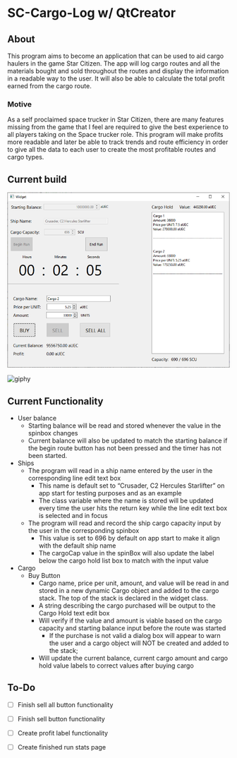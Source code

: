 # SC-Cargo-Log w/ QtCreator
## About
This program aims to become an application that can be used to aid cargo haulers in the game Star Citizen. The app will log cargo routes and all the materials bought and sold throughout the routes and display the information in a readable way to the user. It will also be able to calculate the total profit earned from the cargo route.
### Motive
As a self proclaimed space trucker in Star Citizen, there are many features missing from the game that I feel are required to give the best experience to all players taking on the Space trucker role. This program will make profits more readable and later be able to track trends and route efficiency in order to give all the data to each user to create the most profitable routes and cargo types.


## Current build
![build-imageV1](res/images/build-imageV1.PNG)

![giphy](https://github.com/JusDooEt/SC-Cargo-Log/assets/152052216/41f1e77c-f780-4e51-979f-ad950c02c79a)

## Current Functionality
- User balance
  - Starting balance will be read and stored whenever the value in the spinbox changes
  - Current balance will also be updated to match the starting balance if the begin route button has not been pressed and the timer has not been started.
- Ships
  - The program will read in a ship name entered by the user in the corresponding line edit text box
    - This name is default set to “Crusader, C2 Hercules Starlifter” on app start for testing purposes and as an example
    - The class variable where the name is stored will be updated every time the user hits the return key while the line edit text box is selected and in focus
  - The program will read and record the ship cargo capacity input by the user in the corresponding spinbox
    - This value is set to 696 by default on app start to make it align with the default ship name
    - The cargoCap value in the spinBox will also update the label below the cargo hold list box to match with the input value
- Cargo
  - Buy Button
    - Cargo name, price per unit, amount, and value will be read in and stored in a new dynamic Cargo object and added to the cargo stack. The top of the stack is declared in the widget class.
    - A string describing the cargo purchased will be output to the Cargo Hold text edit box
    - Will verify if the value and amount is viable based on the cargo capacity and starting balance input before the route was started
      - If the purchase is not valid a dialog box will appear to warn the user and a cargo object will NOT be created and added to the stack;
    - Will update the current balance, current cargo amount and cargo hold value labels to correct values after buying cargo

## To-Do
- [ ] Finish sell all button functionality
- [ ] Finish sell button functionality
- [ ] Create profit label functionality
- [ ] Create finished run stats page



